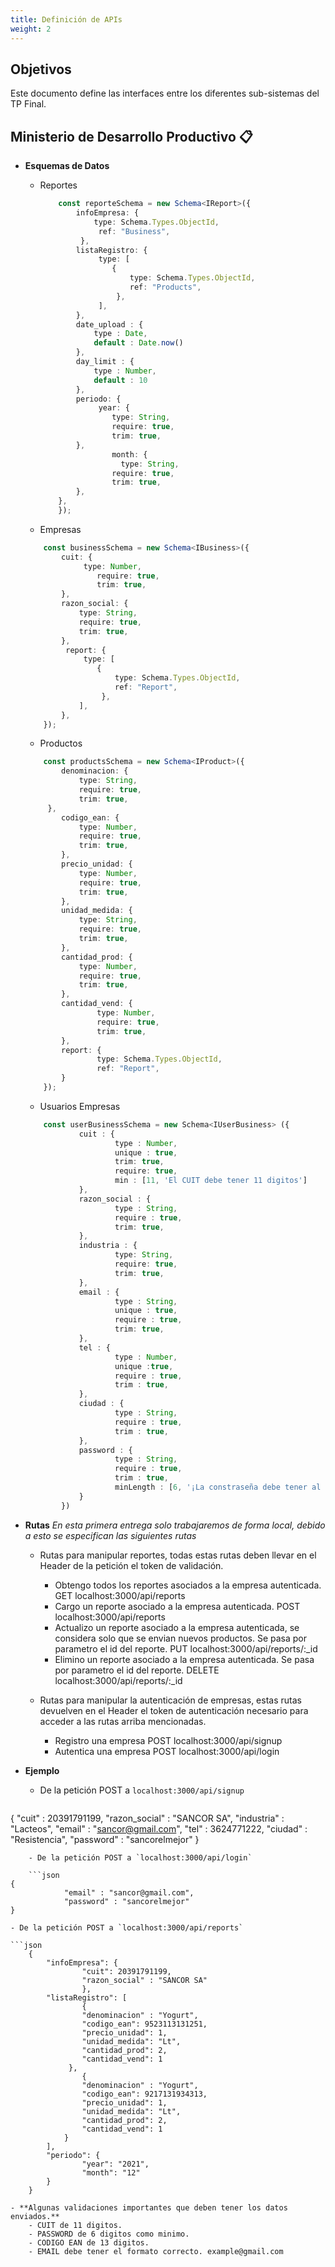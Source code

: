 ```yaml
---
title: Definición de APIs
weight: 2
---
```


## Objetivos

Este documento define las interfaces entre los diferentes sub-sistemas del TP Final.


## Ministerio de Desarrollo Productivo 📋
* **Esquemas de Datos**
	- Reportes
	
		```typescript
			const reporteSchema = new Schema<IReport>({
  				infoEmpresa: {
    				type: Schema.Types.ObjectId,
   					 ref: "Business",
 				 },
  				listaRegistro: {
   					 type: [
      					{
        					type: Schema.Types.ObjectId,
        					ref: "Products",
     					 },
   					 ],
  				},
  				date_upload : {
      				type : Date,
      				default : Date.now()
  				},
  				day_limit : {
      				type : Number,
      				default : 10
  				},
  				periodo: {
   					 year: {
      					type: String,
      					require: true,
      					trim: true,
    			},
    					month: {
						  type: String,
      					require: true,
      					trim: true,
    			},
  			},
			});
		```
	- Empresas 
	
	```typescript
		const businessSchema = new Schema<IBusiness>({
  			cuit: {
   				 type: Number,
    				require: true,
    				trim: true,
  			},
  			razon_social: {
    			type: String,
    			require: true,
    			trim: true,
  			},
 			 report: {
   				 type: [
      				{
        				type: Schema.Types.ObjectId,
        				ref: "Report",
     				 },
    			],
  			},
		});
	```
	- Productos 
	
	```typescript
	  	const productsSchema = new Schema<IProduct>({
    		denominacion: {
      			type: String,
      			require: true,
      			trim: true,
   		 },
    		codigo_ean: {
      			type: Number,
      			require: true,
      			trim: true,
    		},
    		precio_unidad: {
      			type: Number,
      			require: true,
      			trim: true,
    		},
    		unidad_medida: {
      			type: String,
      			require: true,
      			trim: true,
    		},
    		cantidad_prod: {
      			type: Number,
      			require: true,
      			trim: true,
    		},
    		cantidad_vend: {
        			type: Number,
        			require: true,
        			trim: true,
      		},
      		report: {
        			type: Schema.Types.ObjectId,
        			ref: "Report",
      		}
  		});
	```
	- Usuarios Empresas 
	
	```typescript
		const userBusinessSchema = new Schema<IUserBusiness> ({
    			cuit : {
        				type : Number,
        				unique : true,
        				trim: true,
        				require: true,
        				min : [11, 'El CUIT debe tener 11 digitos']
    			},
    			razon_social : {
        				type : String,
        				require : true,
        				trim: true,
    			},
    			industria : {
        				type: String,
        				require: true,
        				trim: true,
    			},
    			email : {
        				type : String,
        				unique : true,
        				require : true,
        				trim: true,
    			},
    			tel : {
        				type : Number,
        				unique :true,
        				require : true,
        				trim : true,
    			},
    			ciudad : {
        				type : String,
        				require : true,
        				trim : true,
    			},
    			password : {
        				type : String,
        				require : true,
        				trim : true,
        				minLength : [6, '¡La constraseña debe tener al menos 6 caracteres!']
    			}
			})
	```
	
- **Rutas**
	_En esta primera entrega solo trabajaremos de forma local, debido a esto se especifican las siguientes rutas_
	- Rutas para manipular reportes, todas estas rutas deben llevar en el Header de la petición el token de validación.
	
		- Obtengo todos los reportes asociados a la empresa autenticada.
				GET localhost:3000/api/reports
		- Cargo un reporte asociado a la empresa autenticada.
				POST localhost:3000/api/reports
		- Actualizo un reporte asociado a la empresa autenticada, se considera solo que se envian nuevos productos. Se pasa por parametro el id del reporte.
				PUT localhost:3000/api/reports/:_id
		- Elimino un reporte asociado a la empresa autenticada. Se pasa por parametro el id del reporte.
				DELETE localhost:3000/api/reports/:_id
	- Rutas para manipular la autenticación de empresas, estas rutas devuelven en el Header el token de autenticación necesario para acceder a las rutas arriba mencionadas. 
	
		- Registro una empresa
				POST localhost:3000/api/signup
		- Autentica una empresa
				POST localhost:3000/api/login
				
- **Ejemplo**

	- De la petición POST a `localhost:3000/api/signup`
	
		```json
{
    		"cuit" : 20391791199,
    		"razon_social" : "SANCOR SA",
    		"industria" : "Lacteos",
    		"email" : "sancor@gmail.com", 
    		"tel" : 3624771222,
    		"ciudad" : "Resistencia",
    		"password" : "sancorelmejor"
		}
```
	- De la petición POST a `localhost:3000/api/login`
	
	```json
{
    		"email" : "sancor@gmail.com",
    		"password" : "sancorelmejor"
}
```
	- De la petición POST a `localhost:3000/api/reports`
	
	```json
		{
  			"infoEmpresa": {
    				"cuit": 20391791199,
    				"razon_social" : "SANCOR SA"
  					},
  			"listaRegistro": [
    				{
      				"denominacion" : "Yogurt",
      				"codigo_ean": 9523113131251,
      				"precio_unidad": 1,
      				"unidad_medida": "Lt",
      				"cantidad_prod": 2,
      				"cantidad_vend": 1
   				 }, 
    				{
      				"denominacion" : "Yogurt",
      				"codigo_ean": 9217131934313,
      				"precio_unidad": 1,
      				"unidad_medida": "Lt",
      				"cantidad_prod": 2,
      				"cantidad_vend": 1
    			}
  			],
  			"periodo": {
    				"year": "2021",
    				"month": "12"
  			}
		}
```
- **Algunas validaciones importantes que deben tener los datos enviados.**
	- CUIT de 11 digitos.
	- PASSWORD de 6 digitos como minimo.
	- CODIGO EAN de 13 digitos.
	- EMAIL debe tener el formato correcto. example@gmail.com
